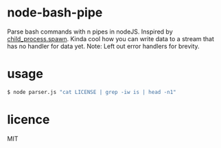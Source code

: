 # node-bash-pipe
Parse bash commands with n pipes in nodeJS. Inspired by [child_process.spawn](https://nodejs.org/api/child_process.html#child_process_child_process_spawn_command_args_options). Kinda cool how you can write data to a stream that has no handler for data yet. Note: Left out error handlers for brevity.

# usage
```bash
$ node parser.js "cat LICENSE | grep -iw is | head -n1"
```

# licence
MIT